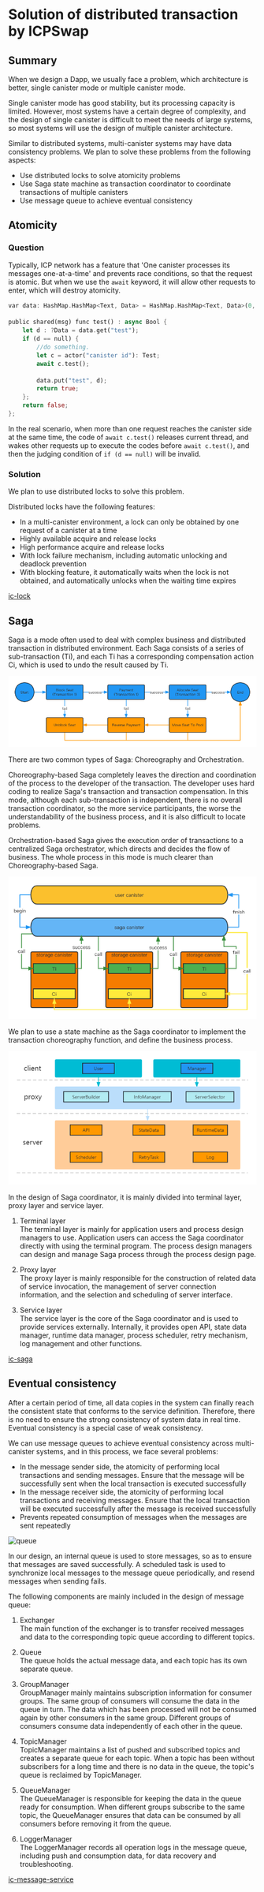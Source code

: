 #  Solution of distributed transaction by ICPSwap

## Summary
When we design a Dapp, we usually face a problem, which architecture is better, single canister mode or multiple canister mode.

Single canister mode has good stability, but its processing capacity is limited. However, most systems have a certain degree of complexity, and the design of single canister is difficult to meet the needs of large systems, so most systems will use the design of multiple canister architecture.

Similar to distributed systems, multi-canister systems may have data consistency problems. We plan to solve these problems from the following aspects:
- Use distributed locks to solve atomicity problems
- Use Saga state machine as transaction coordinator to coordinate transactions of multiple canisters
- Use message queue to achieve eventual consistency

## Atomicity

### Question
Typically, ICP network has a feature that 'One canister processes its messages one-at-a-time' and prevents race conditions, so that the request is atomic. But when we use the `await` keyword, it will allow other requests to enter, which will destroy atomicity.

```rust
var data: HashMap.HashMap<Text, Data> = HashMap.HashMap<Text, Data>(0, Text.hash, Text.equal);

public shared(msg) func test() : async Bool {
    let d : ?Data = data.get("test");
    if (d == null) {
        //do something.
        let c = actor("canister id"): Test;
        await c.test();

        data.put("test", d);
        return true;
    };
    return false;
};
```

In the real scenario, when more than one request reaches the canister side at the same time, the code of `await c.test()` releases current thread, and wakes other requests up to execute the codes before `await c.test()`, and then the judging condition of `if (d == null)` will be invalid.

### Solution
We plan to use distributed locks to solve this problem. 

Distributed locks have the following features:
- In a multi-canister environment, a lock can only be obtained by one request of a canister at a time
- Highly available acquire and release locks
- High performance acquire and release locks
- With lock failure mechanism, including automatic unlocking and deadlock prevention
- With blocking feature, it automatically waits when the lock is not obtained, and automatically unlocks when the waiting time expires

[ic-lock](https://github.com/ICPSwap-Labs/ic-lock)

## Saga

Saga is a mode often used to deal with complex business and distributed transaction in distributed environment. Each Saga consists of a series of sub-transaction (Ti), and each Ti has a corresponding compensation action Ci, which is used to undo the result caused by Ti.

![saga-demo](https://github.com/ICPSwap-Labs/consistency/blob/main/ic-saga-demo.png)

There are two common types of Saga: Choreography and Orchestration. 

Choreography-based Saga completely leaves the direction and coordination of the process to the developer of the transaction. The developer uses hard coding to realize Saga's transaction and transaction compensation. In this mode, although each sub-transaction is independent, there is no overall transaction coordinator, so the more service participants, the worse the understandability of the business process, and it is also difficult to locate problems.

Orchestration-based Saga gives the execution order of transactions to a centralized Saga orchestrator, which directs and decides the flow of business. The whole process in this mode is much clearer than Choreography-based Saga.

![saga-workflow](https://github.com/ICPSwap-Labs/consistency/blob/main/ic-saga-workflow.png)  

We plan to use a state machine as the Saga coordinator to implement the transaction choreography function, and define the business process.

![saga](https://github.com/ICPSwap-Labs/consistency/blob/main/ic-saga.png)

In the design of Saga coordinator, it is mainly divided into terminal layer, proxy layer and service layer.
1. Terminal layer   
The terminal layer is mainly for application users and process design managers to use. Application users can access the Saga coordinator directly with using the terminal program. The process design managers can design and manage Saga process through the process design page.

2. Proxy layer  
The proxy layer is mainly responsible for the construction of related data of service invocation, the management of server connection information, and the selection and scheduling of server interface.

3. Service layer  
The service layer is the core of the Saga coordinator and is used to provide services externally. Internally, it provides open API, state data manager, runtime data manager, process scheduler, retry mechanism, log management and other functions.

[ic-saga](https://github.com/ICPSwap-Labs/ic-saga)

## Eventual consistency

After a certain period of time, all data copies in the system can finally reach the consistent state that conforms to the service definition. Therefore, there is no need to ensure the strong consistency of system data in real time. Eventual consistency is a special case of weak consistency.

We can use message queues to achieve eventual consistency across multi-canister systems, and in this process, we face several problems:
- In the message sender side, the atomicity of performing local transactions and sending messages. Ensure that the message will be successfully sent when the local transaction is executed successfully
- In the message receiver side, the atomicity of performing local transactions and receiving messages. Ensure that the local transaction will be executed successfully after the message is received successfully
- Prevents repeated consumption of messages when the messages are sent repeatedly

![queue](https://github.com/ICPSwap-Labs/ic-message-service/raw/main/images/message-service.png)

In our design, an internal queue is used to store messages, so as to ensure that messages are saved successfully. A scheduled task is used to synchronize local messages to the message queue periodically, and resend messages when sending fails.

The following components are mainly included in the design of message queue:

1. Exchanger  
The main function of the exchanger is to transfer received messages and data to the corresponding topic queue according to different topics.

2. Queue  
The queue holds the actual message data, and each topic has its own separate queue.

3. GroupManager  
GroupManager mainly maintains subscription information for consumer groups. The same group of consumers will consume the data in the queue in turn. The data which has been processed will not be consumed again by other consumers in the same group. Different groups of consumers consume data independently of each other in the queue.

4. TopicManager  
TopicManager maintains a list of pushed and subscribed topics and creates a separate queue for each topic. When a topic has been without subscribers for a long time and there is no data in the queue, the topic's queue is reclaimed by TopicManager.

5. QueueManager  
The QueueManager is responsible for keeping the data in the queue ready for consumption. When different groups subscribe to the same topic, the QueueManager ensures that data can be consumed by all consumers before removing it from the queue.

6. LoggerManager  
The LoggerManager records all operation logs in the message queue, including push and consumption data, for data recovery and troubleshooting.

[ic-message-service](https://github.com/ICPSwap-Labs/ic-message-service)

